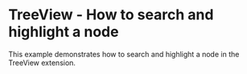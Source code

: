 # TreeView - How to search and highlight a node


<p>This example demonstrates how to search and highlight a node in the TreeView extension.</p>

<br/>


